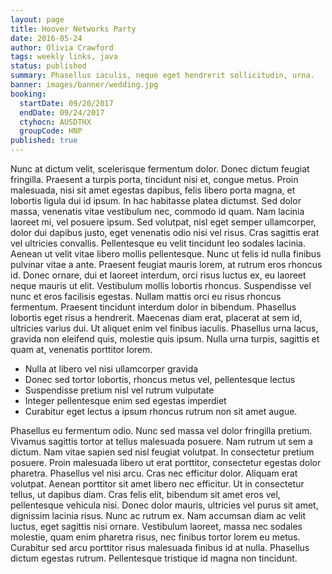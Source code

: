 ```yaml
---
layout: page
title: Hoover Networks Party
date: 2016-05-24
author: Olivia Crawford
tags: weekly links, java
status: published
summary: Phasellus iaculis, neque eget hendrerit sollicitudin, urna.
banner: images/banner/wedding.jpg
booking:
  startDate: 09/20/2017
  endDate: 09/24/2017
  ctyhocn: AUSDTHX
  groupCode: HNP
published: true
---
```

Nunc at dictum velit, scelerisque fermentum dolor. Donec dictum feugiat fringilla. Praesent a turpis porta, tincidunt nisi et, congue metus. Proin malesuada, nisi sit amet egestas dapibus, felis libero porta magna, et lobortis ligula dui id ipsum. In hac habitasse platea dictumst. Sed dolor massa, venenatis vitae vestibulum nec, commodo id quam. Nam lacinia laoreet mi, vel posuere ipsum. Sed volutpat, nisl eget semper ullamcorper, dolor dui dapibus justo, eget venenatis odio nisi vel risus. Cras sagittis erat vel ultricies convallis. Pellentesque eu velit tincidunt leo sodales lacinia.
Aenean ut velit vitae libero mollis pellentesque. Nunc ut felis id nulla finibus pulvinar vitae a ante. Praesent feugiat mauris lorem, at rutrum eros rhoncus id. Donec ornare, dui et laoreet interdum, orci risus luctus ex, eu laoreet neque mauris ut elit. Vestibulum mollis lobortis rhoncus. Suspendisse vel nunc et eros facilisis egestas. Nullam mattis orci eu risus rhoncus fermentum. Praesent tincidunt interdum dolor in bibendum. Phasellus lobortis eget risus a hendrerit. Maecenas diam erat, placerat at sem id, ultricies varius dui. Ut aliquet enim vel finibus iaculis. Phasellus urna lacus, gravida non eleifend quis, molestie quis ipsum. Nulla urna turpis, sagittis et quam at, venenatis porttitor lorem.

* Nulla at libero vel nisi ullamcorper gravida
* Donec sed tortor lobortis, rhoncus metus vel, pellentesque lectus
* Suspendisse pretium nisl vel rutrum vulputate
* Integer pellentesque enim sed egestas imperdiet
* Curabitur eget lectus a ipsum rhoncus rutrum non sit amet augue.

Phasellus eu fermentum odio. Nunc sed massa vel dolor fringilla pretium. Vivamus sagittis tortor at tellus malesuada posuere. Nam rutrum ut sem a dictum. Nam vitae sapien sed nisl feugiat volutpat. In consectetur pretium posuere. Proin malesuada libero ut erat porttitor, consectetur egestas dolor pharetra. Phasellus vel nisi arcu. Cras nec efficitur dolor. Aliquam erat volutpat. Aenean porttitor sit amet libero nec efficitur.
Ut in consectetur tellus, ut dapibus diam. Cras felis elit, bibendum sit amet eros vel, pellentesque vehicula nisi. Donec dolor mauris, ultricies vel purus sit amet, dignissim lacinia risus. Nunc ac rutrum ex. Nam accumsan diam ac velit luctus, eget sagittis nisi ornare. Vestibulum laoreet, massa nec sodales molestie, quam enim pharetra risus, nec finibus tortor lorem eu metus. Curabitur sed arcu porttitor risus malesuada finibus id at nulla. Phasellus dictum egestas rutrum. Pellentesque tristique id magna non tincidunt.

